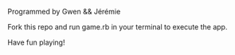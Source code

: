 Programmed by Gwen && Jérémie

Fork this repo and run game.rb in your terminal to execute the app.

Have fun playing!
